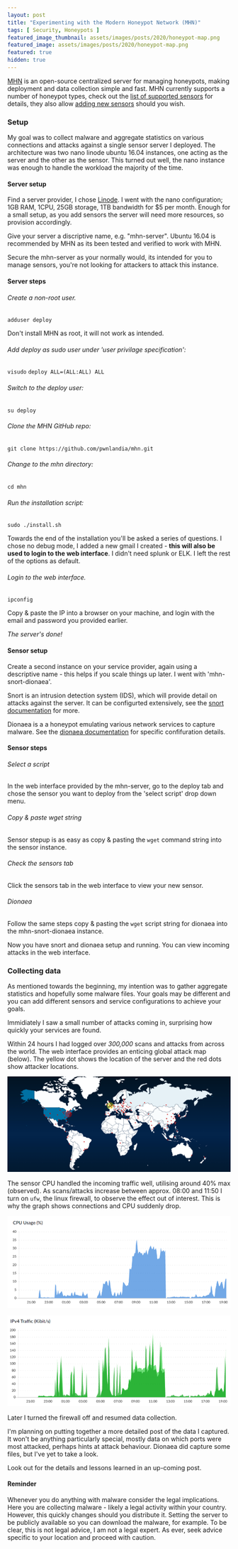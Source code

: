 ```yaml
---
layout: post
title: "Experimenting with the Modern Honeypot Network (MHN)"
tags: [ Security, Honeypots ]
featured_image_thumbnail: assets/images/posts/2020/honeypot-map.png
featured_image: assets/images/posts/2020/honeypot-map.png
featured: true
hidden: true
---
```


[MHN](https://github.com/pwnlandia/mhn) is an open-source centralized server for managing honeypots, making deployment and data collection simple and fast. MHN currently supports a number of honeypot types, check out the [list of supported sensors](https://github.com/pwnlandia/mhn/wiki/List-of-Supported-Sensors) for details, they also allow [adding new sensors](https://github.com/pwnlandia/mhn/wiki/Add-Support-for-New-Sensors-to-the-MHN) should you wish.

<!--more-->

### Setup
My goal was to collect malware and aggregate statistics on various connections and attacks against a single sensor server I deployed. The architecture was two nano linode ubuntu 16.04 instances, one acting as the server and the other as the sensor. This turned out well, the nano instance was enough to handle the workload the majority of the time.

#### Server setup

Find a server provider, I chose [Linode](https://www.linode.com/). I went with the nano configuration; 1GB RAM, 1CPU, 25GB storage, 1TB bandwidth for $5 per month. Enough for a small setup, as you add sensors the server will need more resources, so provision accordingly.

Give your server a discriptive name, e.g. "mhn-server". Ubuntu 16.04 is recommended by MHN as its been tested and verified to work with MHN.

Secure the mhn-server as your normally would, its intended for you to manage sensors, you're not looking for attackers to attack this instance.

#### Server steps

###### Create a non-root user.

`adduser deploy`

Don't install MHN as root, it will not work as intended.

###### Add deploy as sudo user under 'user privilage specification':

`visudo`
`deploy ALL=(ALL:ALL) ALL`

###### Switch to the deploy user:

`su deploy`

###### Clone the MHN GitHub repo:

`git clone https://github.com/pwnlandia/mhn.git`

###### Change to the mhn directory:

`cd mhn`

###### Run the installation script:

`sudo ./install.sh`

Towards the end of the installation you'll be asked a series of questions. I chose no debug mode, I added a new gmail I created - **this will also be used to login to the web interface**. I didn't need splunk or ELK. I left the rest of the options as default.

###### Login to the web interface.

`ipconfig`

Copy & paste the IP into a browser on your machine, and login with the email and password you provided earlier.

_The server's done!_


#### Sensor setup

Create a second instance on your service provider, again using a descriptive name - this helps if you scale things up later. I went with 'mhn-snort-dionaea'.

Snort is an intrusion detection system (IDS), which will provide detail on attacks against the server. It can be configurted extensively, see the [snort documentation](https://www.snort.org/documents) for more.

Dionaea is a a honeypot emulating various network services to capture malware. See the [dionaea documentation](https://dionaea.readthedocs.io/en/latest/) for specific confifuration details.

#### Sensor steps

###### Select a script

In the web interface provided by the mhn-server, go to the deploy tab and chose the sensor you want to deploy from the 'select script' drop down menu.

###### Copy & paste wget string

Sensor stepup is as easy as copy & pasting the `wget` command string into the sensor instance.

###### Check the sensors tab

Click the sensors tab in the web interface to view your new sensor.


###### Dionaea

Follow the same steps copy & pasting the `wget` script string for dionaea into the mhn-snort-dionaea instance.

Now you have snort and dionaea setup and running. You can view incoming attacks in the web interface.

### Collecting data

As mentioned towards the beginning, my intention was to gather aggregate statistics and hopefully some malware files. Your goals may be different and you can add different sensors and service configurations to achieve your goals.

Immidiately I saw a small number of attacks coming in, surprising how quickly your services are found.

Within 24 hours I had logged over _300,000_ scans and attacks from across the world. The web interface provides an enticing global attack map (below). The yellow dot shows the location of the server and the red dots show attacker locations.

![](assets/images/posts/2020/honeypot-map.png)

The sensor CPU handled the incoming traffic well, utilising around 40% max (observed). As scans/attacks increase between approx. 08:00 and 11:50 I turn on `ufw`, the linux firewall, to observe the effect out of interest. This is why the graph shows connections and CPU suddenly drop.

![](assets/images/posts/2020/cpuhoneypot.png)

![](assets/images/posts/2020/traffichoneypot.png)

Later I turned the firewall off and resumed data collection.

I'm planning on putting together a more detailed post of the data I captured. It won't be anything particularly special, mostly data on which ports were most attacked, perhaps hints at attack behaviour. Dionaea did capture some files, but I've yet to take a look.

Look out for the details and lessons learned in an up-coming post.

#### Reminder

Whenever you do anything with malware consider the legal implications. Here you are collecting malware - likely a legal activity within your country. However, this quickly changes should you distribute it. Setting the server to be publicly available so you can download the malware, for example. To be clear, this is not legal advice, I am not a legal expert. As ever, seek advice specific to your location and proceed with caution.